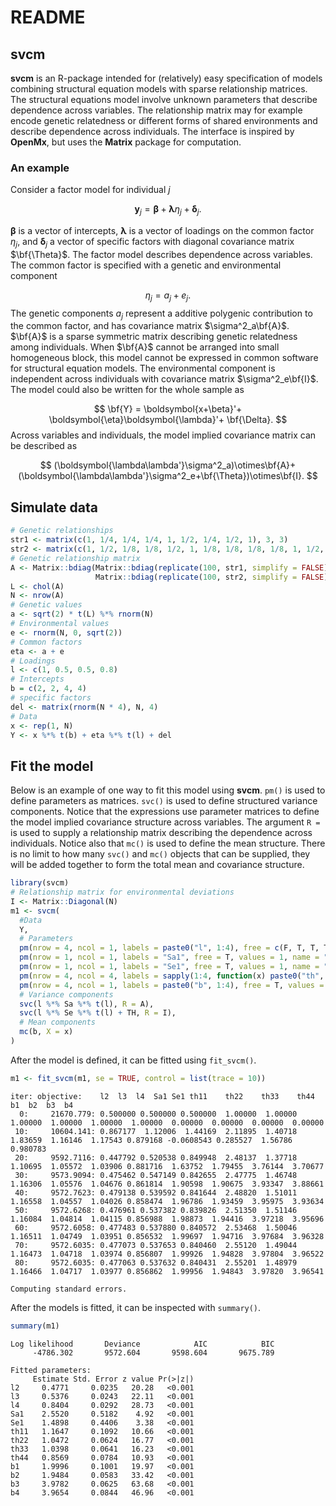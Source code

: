 README
================

## svcm

**svcm** is an R-package intended for (relatively) easy specification of
models combining structural equation models with sparse relationship
matrices. The structural equations model involve unknown parameters that
describe dependence across variables. The relationship matrix may for
example encode genetic relatedness or different forms of shared
environments and describe dependence across individuals. The interface
is inspired by **OpenMx**, but uses the **Matrix** package for
computation.

### An example

Consider a factor model for individual $j$

$$
\boldsymbol{y}_j = \boldsymbol{\beta}+\boldsymbol{\lambda}\eta_j+\boldsymbol{\delta}_j.
$$

$\boldsymbol{\beta}$ is a vector of intercepts, $\boldsymbol{\lambda}$
is a vector of loadings on the common factor $\eta_j$, and
$\boldsymbol{\delta}_j$ a vector of specific factors with diagonal
covariance matrix $\bf{\Theta}$. The factor model describes dependence
across variables. The common factor is specified with a genetic and
environmental component

$$
\eta_j = a_j + e_j.
$$ The genetic components $a_j$ represent a additive polygenic
contribution to the common factor, and has covariance matrix
$\sigma^2_a\bf{A}$. $\bf{A}$ is a sparse symmetric matrix describing
genetic relatedness among individuals. When $\bf{A}$ cannot be arranged
into small homogeneous block, this model cannot be expressed in common
software for structural equation models. The environmental component is
independent across individuals with covariance matrix
$\sigma^2_e\bf{I}$. The model could also be written for the whole sample
as

$$
\bf{Y} = \boldsymbol{x+\beta}'+
\boldsymbol{\eta}\boldsymbol{\lambda}'+ \bf{\Delta}.
$$ Across variables and individuals, the model implied covariance matrix
can be described as

$$
(\boldsymbol{\lambda\lambda'}\sigma^2_a)\otimes\bf{A}+
(\boldsymbol{\lambda\lambda'}\sigma^2_e+\bf{\Theta})\otimes\bf{I}.
$$

## Simulate data

``` r
# Genetic relationships
str1 <- matrix(c(1, 1/4, 1/4, 1/4, 1, 1/2, 1/4, 1/2, 1), 3, 3)
str2 <- matrix(c(1, 1/2, 1/8, 1/8, 1/2, 1, 1/8, 1/8, 1/8, 1/8, 1, 1/2, 1/8, 1/8, 1/2, 1), 4, 4)
# Genetic relationship matrix
A <- Matrix::bdiag(Matrix::bdiag(replicate(100, str1, simplify = FALSE)),
                   Matrix::bdiag(replicate(100, str2, simplify = FALSE)))
L <- chol(A)
N <- nrow(A)
# Genetic values
a <- sqrt(2) * t(L) %*% rnorm(N)
# Environmental values
e <- rnorm(N, 0, sqrt(2))
# Common factors
eta <- a + e
# Loadings
l <- c(1, 0.5, 0.5, 0.8)
# Intercepts
b = c(2, 2, 4, 4)
# specific factors
del <- matrix(rnorm(N * 4), N, 4)
# Data
x <- rep(1, N)
Y <- x %*% t(b) + eta %*% t(l) + del
```

## Fit the model

Below is an example of one way to fit this model using **svcm**. `pm()`
is used to define parameters as matrices. `svc()` is used to define
structured variance components. Notice that the expressions use
parameter matrices to define the model implied covariance structure
across variables. The argument `R =` is used to supply a relationship
matrix describing the dependence across individuals. Notice also that
`mc()` is used to define the mean structure. There is no limit to how
many `svc()` and `mc()` objects that can be supplied, they will be added
together to form the total mean and covariance structure.

``` r
library(svcm)
# Relationship matrix for environmental deviations
I <- Matrix::Diagonal(N)
m1 <- svcm(
  #Data
  Y,
  # Parameters
  pm(nrow = 4, ncol = 1, labels = paste0("l", 1:4), free = c(F, T, T, T), values = c(1, 0.5, 0.5, 0.5), name = "l"),
  pm(nrow = 1, ncol = 1, labels = "Sa1", free = T, values = 1, name = "Sa"),
  pm(nrow = 1, ncol = 1, labels = "Se1", free = T, values = 1, name = "Se"),
  pm(nrow = 4, ncol = 4, labels = sapply(1:4, function(x) paste0("th", 1:4, x)), free = diag(T, 4), values = diag(4), name = "TH"),
  pm(nrow = 4, ncol = 1, labels = paste0("b", 1:4), free = T, values = 0, name = "b"),
  # Variance components
  svc(l %*% Sa %*% t(l), R = A),
  svc(l %*% Se %*% t(l) + TH, R = I),
  # Mean components
  mc(b, X = x)
)
```

After the model is defined, it can be fitted using `fit_svcm()`.

``` r
m1 <- fit_svcm(m1, se = TRUE, control = list(trace = 10))
```


    iter: objective:    l2  l3  l4  Sa1 Se1 th11    th22    th33    th44    b1  b2  b3  b4  
      0:     21670.779: 0.500000 0.500000 0.500000  1.00000  1.00000  1.00000  1.00000  1.00000  1.00000  0.00000  0.00000  0.00000  0.00000
     10:     10604.141: 0.867177  1.12006  1.44169  2.11895  1.40718  1.83659  1.16146  1.17543 0.879168 -0.0608543 0.285527  1.56786 0.980783
     20:     9592.7116: 0.447792 0.520538 0.849948  2.48137  1.37718  1.10695  1.05572  1.03906 0.881716  1.63752  1.79455  3.76144  3.70677
     30:     9573.9094: 0.475462 0.547149 0.842655  2.47775  1.46748  1.16306  1.05576  1.04676 0.861814  1.90598  1.90675  3.93347  3.88661
     40:     9572.7623: 0.479138 0.539592 0.841644  2.48820  1.51011  1.16558  1.04557  1.04026 0.858474  1.96786  1.93459  3.95975  3.93634
     50:     9572.6268: 0.476961 0.537382 0.839826  2.51350  1.51146  1.16084  1.04814  1.04115 0.856988  1.98873  1.94416  3.97218  3.95696
     60:     9572.6058: 0.477483 0.537880 0.840572  2.53468  1.50046  1.16511  1.04749  1.03951 0.856532  1.99697  1.94716  3.97684  3.96328
     70:     9572.6035: 0.477073 0.537653 0.840460  2.55120  1.49044  1.16473  1.04718  1.03974 0.856807  1.99926  1.94828  3.97804  3.96522
     80:     9572.6035: 0.477063 0.537632 0.840431  2.55201  1.48979  1.16466  1.04717  1.03977 0.856862  1.99956  1.94843  3.97820  3.96541

    Computing standard errors.

After the models is fitted, it can be inspected with `summary()`.

``` r
summary(m1)
```

    Log likelihood       Deviance            AIC            BIC 
         -4786.302       9572.604       9598.604       9675.789 

    Fitted parameters:
         Estimate Std. Error z value Pr(>|z|)
    l2     0.4771     0.0235   20.28   <0.001
    l3     0.5376     0.0243   22.11   <0.001
    l4     0.8404     0.0292   28.73   <0.001
    Sa1    2.5520     0.5182    4.92   <0.001
    Se1    1.4898     0.4406    3.38   <0.001
    th11   1.1647     0.1092   10.66   <0.001
    th22   1.0472     0.0624   16.77   <0.001
    th33   1.0398     0.0641   16.23   <0.001
    th44   0.8569     0.0784   10.93   <0.001
    b1     1.9996     0.1001   19.97   <0.001
    b2     1.9484     0.0583   33.42   <0.001
    b3     3.9782     0.0625   63.68   <0.001
    b4     3.9654     0.0844   46.96   <0.001
